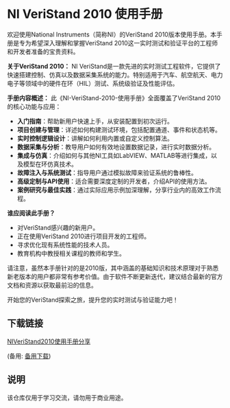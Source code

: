# NI VeriStand 2010 使用手册

欢迎使用National Instruments（简称NI）的VeriStand 2010版本使用手册。本手册是专为希望深入理解和掌握VeriStand 2010这一实时测试和验证平台的工程师和开发者准备的宝贵资料。

**关于VeriStand 2010：**
NI VeriStand是一款先进的实时测试工程软件，它提供了快速搭建控制、仿真以及数据采集系统的能力。特别适用于汽车、航空航天、电力电子等领域中的硬件在环（HIL）测试、系统级验证及性能评估。

**手册内容概述：**
此《NI-VeriStand-2010-使用手册》全面覆盖了VeriStand 2010的核心功能与应用：
- **入门指南**：帮助新用户快速上手，从安装配置到初次运行。
- **项目创建与管理**：详述如何构建测试环境，包括配置通道、事件和状态机等。
- **实时控制逻辑设计**：讲解如何利用内置或自定义控制算法。
- **数据采集与分析**：教导用户如何有效地设置数据记录，进行实时数据分析。
- **集成与仿真**：介绍如何与其他NI工具如LabVIEW、MATLAB等进行集成，以及模型在环仿真技术。
- **故障注入与系统测试**：指导用户通过模拟故障来验证系统的鲁棒性。
- **高级定制与API使用**：适合需要深度定制的开发者，介绍API的使用方法。
- **案例研究与最佳实践**：通过实际应用示例加深理解，分享行业内的高效工作流程。

**谁应阅读此手册？**
- 对VeriStand感兴趣的新用户。
- 正在使用VeriStand 2010进行项目开发的工程师。
- 寻求优化现有系统性能的技术人员。
- 教育机构中教授相关课程的教师和学生。

请注意，虽然本手册针对的是2010版，其中涵盖的基础知识和技术原理对于熟悉新老版本的用户都非常有参考价值。由于软件不断更新迭代，建议结合最新的官方文档和资源以获取最前沿的信息。

开始您的VeriStand探索之旅，提升您的实时测试与验证能力吧！

## 下载链接
[NIVeriStand2010使用手册分享](https://pan.quark.cn/s/a2f844bd7473) 

(备用: [备用下载](https://pan.baidu.com/s/19rsjTHLlNlxW_-9t4HQfsQ?pwd=1234))

## 说明

该仓库仅用于学习交流，请勿用于商业用途。
